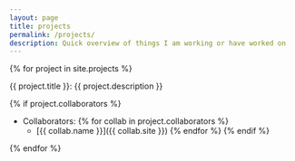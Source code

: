 ```yaml
---
layout: page
title: projects
permalink: /projects/
description: Quick overview of things I am working or have worked on
---
```


{% for project in site.projects %}

{{ project.title }}: {{ project.description }}

{% if project.collaborators %}
* Collaborators:
{% for collab in project.collaborators %}
    * [{{ collab.name }}]({{ collab.site }})
{% endfor %}
{% endif %}

{% endfor %}
